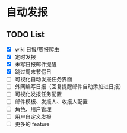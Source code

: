# 自动发报

## TODO List

- [x] wiki 日报/周报爬虫
- [x] 定时发报
- [x] 未写日报邮件提醒
- [x] 跳过周末节假日
- [ ] 可视化自动发报任务界面
- [ ] 外网编写日报（回复提醒邮件自动添加进日报）
- [ ] 可视化发报任务配置
- [ ] 邮件模板、发报人、收报人配置
- [ ] 角色、用户管理
- [ ] 用户自定义发报
- [ ] 更多的 feature
